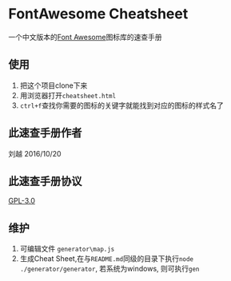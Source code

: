 # FontAwesome Cheatsheet

一个中文版本的[Font Awesome](http://fontawesome.io/)图标库的速查手册

## 使用

1. 把这个项目clone下来
2. 用浏览器打开`cheatsheet.html`
3. `ctrl+f`查找你需要的图标的关键字就能找到对应的图标的样式名了

## 此速查手册作者

刘越
2016/10/20

## 此速查手册协议

[GPL-3.0](LICENSE)

## 维护

1. 可编辑文件 `generator\map.js`
2. 生成Cheat Sheet,在与`README.md`同级的目录下执行`node ./generator/generator`, 若系统为windows, 则可执行`gen`